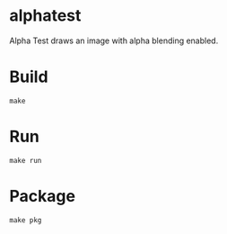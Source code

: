 # alphatest
Alpha Test draws an image with alpha blending enabled.

# Build
~~~~
make
~~~~

# Run
~~~~
make run
~~~~

# Package
~~~~
make pkg
~~~~
